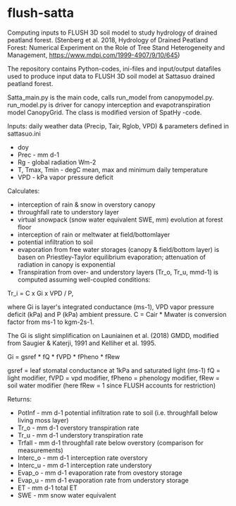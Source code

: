 # flush-satta
Computing inputs to FLUSH 3D soil model to study hydrology of drained peatland forest. (Stenberg et al. 2018, Hydrology of Drained Peatland Forest: Numerical Experiment on the Role of Tree Stand Heterogeneity and Management, https://www.mdpi.com/1999-4907/9/10/645)

The repository contains Python-codes, ini-files and input/output datafiles used to produce input data to FLUSH 3D soil model at Sattasuo drained peatland forest.

Satta_main.py is the main code, calls run_model from canopymodel.py.
run_model.py is driver for canopy interception and evapotranspiration model CanopyGrid. The class is modified version of SpatHy -code.

Inputs: daily weather data (Precip, Tair, Rglob, VPD) & parameters defined in sattasuo.ini
* doy
* Prec - mm d-1
* Rg - global radiation Wm-2
* T, Tmax, Tmin - degC mean, max and minimum daily temperature
* VPD - kPa vapor pressure deficit

Calculates:
* interception of rain & snow in overstory canopy
* throughfall rate to understory layer
* virtual snowpack (snow water equivalent SWE, mm) evolution at forest floor
* interception of rain or meltwater at field/bottomlayer
* potential infiltration to soil
* evaporation from free water storages (canopy & field/bottom layer) is basen on Priestley-Taylor equilibrium evaporation; attenuation of radiation in canopy is exponential
* Transpiration from over- and understory layers (Tr_o, Tr_u, mmd-1) is computed assuming well-coupled conditions:

Tr_i = C x Gi x VPD / P, 

where Gi is layer's integrated conductance (ms-1), VPD vapor pressure deficit (kPa) and P (kPa) ambient pressure. C = Cair * Mwater is conversion factor from ms-1 to kgm-2s-1.  

The Gi is slight simplification on Launiainen et al. (2018) GMDD, modified from Saugier & Katerji, 1991 and Kelliher et al. 1995.

Gi = gsref * fQ * fVPD * fPheno * fRew

gsref = leaf stomatal conductance at 1kPa and saturated light (ms-1)
fQ = light modifier, fVPD = vpd modifier, fPheno = phenology modifier, fRew = soil water modifier (here fRew = 1 since FLUSH accounts for restriction)

Returns:

* PotInf - mm d-1 potential infiltration rate to soil (i.e. throughfall below living moss layer)
* Tr_o - mm d-1 overstory transpiration rate 
* Tr_u - mm d-1 understory transpiration rate
* Trfall - mm d-1 throughfall rate below overstory (comparison for measurements)
* Interc_o - mm d-1 interception rate overstory
* Interc_u - mm d-1 interception rate understory
* Evap_o - mm d-1 evaporation rate from ovestory storage
* Evap_u - mm d-1 evaporation rate from understory storage
* ET - mm d-1 total ET
* SWE - mm snow water equivalent

